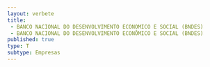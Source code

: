 ```yaml
---
layout: verbete
title:
 - BANCO NACIONAL DO DESENVOLVIMENTO ECONOMICO E SOCIAL (BNDES)
 - BANCO NACIONAL DO DESENVOLVIMENTO ECONÔMICO E SOCIAL (BNDES)
published: true
type: T
subtype: Empresas
---
```


